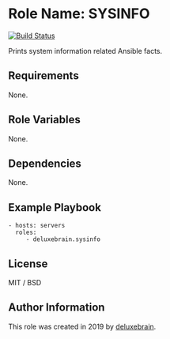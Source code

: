 # Role Name: SYSINFO

[![Build Status](https://travis-ci.org/deluxebrain/ansible-role-sysinfo.svg?branch=master)](https://travis-ci.org/deluxebrain/ansible-role-sysinfo)

Prints system information related Ansible facts.

## Requirements

None.

## Role Variables

None.

## Dependencies

None.

## Example Playbook

    - hosts: servers
      roles:
         - deluxebrain.sysinfo

## License

MIT / BSD

## Author Information

This role was created in 2019 by [deluxebrain](https://www.deluxebrain.com/).
